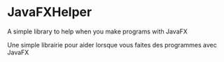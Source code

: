 # JavaFXHelper
A simple library to help when you make programs with JavaFX

Une simple librairie pour aider lorsque vous faites des programmes avec JavaFX
